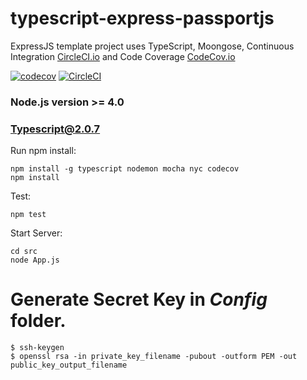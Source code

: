 # typescript-express-passportjs
ExpressJS template project uses TypeScript, Moongose, Continuous Integration [CircleCI.io](https://circleci.com/) and Code Coverage [CodeCov.io](https://codecov.io)

[![codecov](https://codecov.io/gh/thanhtruong0315/typescript-express-passportjs/branch/master/graph/badge.svg)](https://codecov.io/gh/thanhtruong0315/typescript-express-passportjs)
[![CircleCI](https://circleci.com/gh/thanhtruong0315/typescript-express-passportjs/tree/master.svg?style=shield)](https://circleci.com/gh/thanhtruong0315/typescript-express-passportjs/tree/master)

### Node.js version >= 4.0
### Typescript@2.0.7 

Run npm install:
```shell
npm install -g typescript nodemon mocha nyc codecov
npm install
```

Test:
```shell
npm test
```

Start Server:
```shell
cd src
node App.js
```

Generate Secret Key in *Config* folder.
=============
```
$ ssh-keygen
$ openssl rsa -in private_key_filename -pubout -outform PEM -out public_key_output_filename
```
